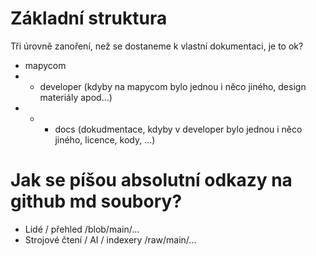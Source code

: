 # Základní struktura
Tři úrovně zanoření, než se dostaneme k vlastní dokumentaci, je to ok?
- mapycom
- - developer (kdyby na mapycom bylo jednou i něco jiného, design materiály apod...)
- - - docs (dokudmentace, kdyby v developer bylo jednou i něco jiného, licence, kody, ...)


# Jak se píšou absolutní odkazy na github md soubory?

- Lidé / přehled	/blob/main/...
- Strojové čtení / AI / indexery	/raw/main/...
